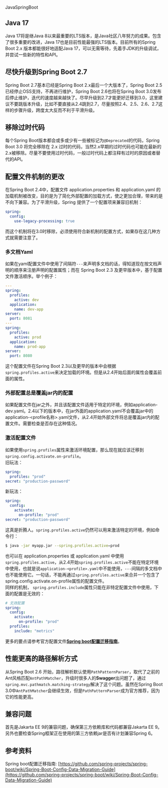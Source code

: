 JavaSpringBoot
<a name="VjktW"></a>
## Java 17
Java 17将是继Java 8以来最重要的LTS版本，是Java社区八年努力的成果。包含了很多重要的改进，Java 17也是目前性能最强的LTS版本。目前所有的Spring Boot 2.x 版本都能很好地适配Java 17，可以无需等待，先着手JDK的升级调试，并尝试一些新的特性和API。
<a name="FbuuT"></a>
## 尽快升级到Spring Boot 2.7
Spring Boot 2.7基本已经是Spring Boot 2.x最后一个大版本了，Spring Boot 2.5已经停止OSS支持，不再进行维护，Spring Boot 2.6也将在Spring Boot 3.0发布后停止维护，迭代的速度越来越快了。尽早升级到2.7才能更好迁移到3.0，这里建议不要跳版本升级，比如不要直接从2.4跳到2.7，尽量按照2.4、2.5、2.6、2.7这样的步骤升级，跨度太大反而不利于平滑升级。
<a name="kUams"></a>
## 移除过时代码
每个Spring Boot版本都会或多或少有一些被标记为`@Deprecated`的代码，Spring Boot 3.0 将完全移除在 2.x 过时的代码，当然2.x早期的过时代码也可能在最新的2.x被移除。尽量不要使用过时代码，一般过时代码上都注释有过时的原因或者替代的API。
<a name="fpQgC"></a>
## 配置文件机制的更改
在Spring Boot 2.4中，配置文件 application.properties 和 application.yaml 的加载机制被改变，目的是为了简化外部配置的加载方式，使之更加合理，带来的是不向下兼容。为了平滑升级，Spring 提供了一个配置项来兼容旧机制：
```yaml
spring:
  config:
    use-legacy-processing: true
```
而这个机制将在3.0时移除，必须使用符合新机制的配置方式，如果存在这几种方式就需要注意了。
<a name="XJXFI"></a>
### 多文档Yaml
如果在yaml配置文件中使用了间隔符`---`来声明多文档的话，得知道现在按文档声明的顺序来注册声明的配置属性；而在 Spring Boot 2.3 及更早版本中，基于配置文件激活顺序。举个例子：
```yaml
---
spring:
  profiles: 
    active: dev
  application:
    name: dev-app
server:
  port: 8081      
---
spring:
  profiles:
    active: prod
  application:
    name: prod-app
server:
  port: 8080     
```
这个配置文件在Spring Boot 2.3以及更早的版本中会根据`spring.profiles.active`来决定加载的环境。但是从2.4开始后面的属性会覆盖前面的属性。
<a name="NffhL"></a>
### 外部配置总是覆盖jar内的配置
如果配置文件在jar之外，并且该配置文件适用于特定的环境，例如application-dev.yaml。2.4以下的版本中，在jar外面的application.yaml不会覆盖jar中的application-<profile名称>.yaml文件，从2.4开始外部文件将总是覆盖jar内的配置文件。需要检查是否存在这种情况。
<a name="NjVnC"></a>
### 激活配置文件
如果使用`spring.profiles`属性来激活环境配置，那么现在就应该迁移到`spring.config.activate.on-profile`。<br />旧玩法：
```yaml
spring:
  profiles: "prod"
secret: "production-password"
```
新玩法：
```yaml
spring:
  config:
    activate:
      on-profile: "prod"
secret: "production-password"
```
这真是折腾人。`spring.profiles.active`仍然可以用来激活特定的环境，例如命令行：
```bash
$ java -jar myapp.jar --spring.profiles.active=prod
```
也可以在 application.properties 或 application.yaml 中使用`spring.profiles.active`，从2.4开始`spring.profiles.active`不能在特定环境中使用，也就是说`application-<profile>.yaml`中不能使用，`---`间隔的多文档中也不能使用它。一句话，不能再通过`spring.profiles.active`来合并一个包含了spring.config.activate.on-profile属性的配置文件。<br />同样的机制， `spring.profiles.include`属性只能在非特定配置文件中使用，下面的配置是无效的：
```yaml
# 无效配置
spring:
  config:
    activate:
      on-profile: "prod"
  profiles:
    include: "metrics"
```
更多的要点请参考官方配置文件[**Spring boot配置迁移指南**](https://github.com/spring-projects/spring-boot/wiki/Spring-Boot-Config-Data-Migration-Guide)。
<a name="VQHEy"></a>
## 性能更高的路径解析方式
从Spring Boot 2.6 开始，路径解析默认使用`PathPatternParser`，取代了之前的Ant风格匹配`AntPathMatcher`，升级时很多人的**Swagger**出问题了，通过`spring.mvc.pathmatch.matching-strategy`解决了这个问题。虽然在Spring Boot 3.0中`AntPathMatcher`会继续生效，但是`PathPatternParser`成为官方推荐，因为它的性能更高。
<a name="ufOzf"></a>
## 兼容问题
首先是Jakarta EE 9的兼容问题，确保第三方依赖库和代码都兼容Jakarta EE 9。另外也要检查Spring框架正在使用的第三方依赖jar是否有计划兼容Spring 6。
<a name="EtMDd"></a>
## 参考资料
Spring boot配置迁移指南: [https://github.com/spring-projects/spring-boot/wiki/Spring-Boot-Config-Data-Migration-Guide](https://github.com/spring-projects/spring-boot/wiki/Spring-Boot-Config-Data-Migration-Guide)
